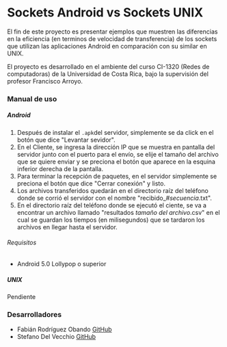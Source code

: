 # Sockets Android vs Sockets UNIX

El fin de este proyecto es presentar ejemplos que muestren las diferencias en la eficiencia (en terminos de velocidad de transferencia) de los sockets que utilizan las aplicaciones Android en comparación con su similar en UNIX.

El proyecto es desarrollado en el ambiente del curso CI-1320 (Redes de computadoras) de la Universidad de Costa Rica, bajo la supervisión del profesor Francisco Arroyo.

### Manual de uso

##### Android

1. Después de instalar el ```.apk```del servidor, simplemente se da click en el botón que dice "Levantar sevidor".
2. En el Cliente, se ingresa la dirección IP que se muestra en pantalla del servidor junto con el puerto para el envío, se elije el tamaño del archivo que se quiere enviar y se preciona el botón que aparece en la esquina inferior derecha de la pantalla.
3. Para terminar la recepción de paquetes, en el servidor simplemente se preciona el botón que dice "Cerrar conexión" y listo.
4. Los archivos transferidos quedarán en el directorio raíz del teléfono donde se corrió el servidor con el nombre "recibido_*#secuencia*.txt".
5. En el directorio raíz del teléfono donde se ejecutó el ciente, se va a encontrar un archivo llamado "resultados *tamaño del archivo*.csv" en el cual se guardan los tiempos (en milisegundos) que se tardaron los archivos en llegar hasta el servidor.

###### Requisitos
* Android 5.0 Lollypop o superior

##### UNIX

Pendiente

### Desarrolladores

* Fabián Rodríguez Obando [GitHub](https://github.com/fabo49)
* Stefano Del Vecchio [GitHub](https://github.com/SDelVecchioC)
